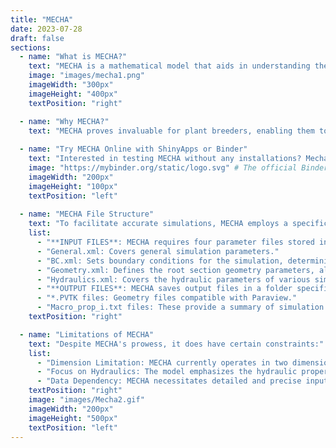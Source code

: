 ```yaml
---
title: "MECHA"
date: 2023-07-28
draft: false
sections:
  - name: "What is MECHA?"
    text: "MECHA is a mathematical model that aids in understanding the movement of water through plant roots. This model considers various root structures, including cell walls and membranes, to calculate water flow. The tool enables researchers to examine various hypotheses about root water transport, enhancing our grasp on plant water relations. Dive deeper into MECHA by visiting its [official site](https://mecharoot.github.io/)."
    image: "images/mecha1.png"
    imageWidth: "300px"    
    imageHeight: "400px"  
    textPosition: "right"

  - name: "Why MECHA?"
    text: "MECHA proves invaluable for plant breeders, enabling them to simulate various scenarios and hypotheses related to root water/nutrient transport. Leveraging MECHA, researchers can better understand plant water absorption and transportation, which is pivotal for maximizing crop yields and bolstering agricultural sustainability. Such insights can drive future agricultural research and best practices."
    
  - name: "Try MECHA Online with ShinyApps or Binder"
    text: "Interested in testing MECHA without any installations? Mecha [team](/Phenorob-DAA/members/) have the perfect solution for you – [ShinyApps](https://plantmodelling.shinyapps.io/mecha/) and [Binder](https://mybinder.org/v2/gh/HeymansAdrien/GranarMecha/main). In just one click, immerse yourself in an interactive environment, exploring the code and data of this model."
    image: "https://mybinder.org/static/logo.svg" # The official Binder logo
    imageWidth: "200px"
    imageHeight: "100px"
    textPosition: "left"
    
  - name: "MECHA File Structure"
    text: "To facilitate accurate simulations, MECHA employs a specific file structure. Familiarizing yourself with this structure can optimize your usage of the model."
    list:
      - "**INPUT FILES**: MECHA requires four parameter files stored in the /in folder:"
      - "General.xml: Covers general simulation parameters."
      - "BC.xml: Sets boundary conditions for the simulation, determining if the soil is dry, wet, or partially in contact with the root."
      - "Geometry.xml: Defines the root section geometry parameters, allowing you to select the root section for the simulation."
      - "Hydraulics.xml: Covers the hydraulic parameters of various simulation variables."
      - "**OUTPUT FILES**: MECHA saves output files in a folder specified in the General.xml input file, under the Output tag. These files include:"
      - "*.PVTK files: Geometry files compatible with Paraview."
      - "Macro_prop_i.txt files: These provide a summary of simulation results, incorporating the radial data."
    textPosition: "right"

  - name: "Limitations of MECHA"
    text: "Despite MECHA's prowess, it does have certain constraints:"
    list:
      - "Dimension Limitation: MECHA currently operates in two dimensions, potentially affecting its precision in predicting water pressure and root flow."
      - "Focus on Hydraulics: The model emphasizes the hydraulic properties of cells, potentially overlooking other environmental factors impacting plant water relations."
      - "Data Dependency: MECHA necessitates detailed and precise input data, incorporating assumptions that might not encompass the intricacies of real-world processes."
    textPosition: "right"
    image: "images/Mecha2.gif"
    imageWidth: "200px"    
    imageHeight: "500px"  
    textPosition: "left"
---
```

